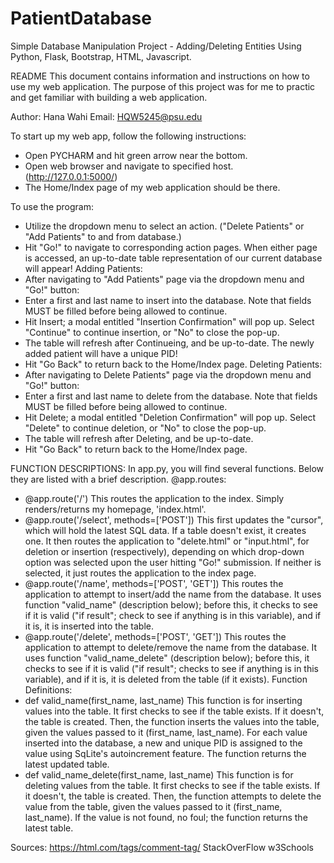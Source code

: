 # PatientDatabase
Simple Database Manipulation Project - Adding/Deleting Entities Using Python, Flask, Bootstrap, HTML, Javascript.

README
This document contains information and instructions on how to use my web application.
The purpose of this project was for me to practic and get familiar with building a web application.

Author: Hana Wahi
Email: HQW5245@psu.edu


To start up my web app, follow the following instructions:
- Open PYCHARM and hit green arrow near the bottom.
- Open web browser and navigate to specified host. (http://127.0.0.1:5000/)
- The Home/Index page of my web application should be there.

To use the program:
- Utilize the dropdown menu to select an action. ("Delete Patients" or "Add Patients" to and from database.)
- Hit "Go!" to navigate to corresponding action pages. When either page is accessed, an up-to-date table representation of our current database will appear!
Adding Patients:
- After navigating to "Add Patients" page via the dropdown menu and "Go!" button:
- Enter a first and last name to insert into the database. Note that fields MUST be filled before being allowed to continue.
- Hit Insert; a modal entitled "Insertion Confirmation" will pop up. Select "Continue" to continue insertion, or "No" to close the pop-up.
- The table will refresh after Continueing, and be up-to-date. The newly added patient will have a unique PID!
- Hit "Go Back" to return back to the Home/Index page.
Deleting Patients:
- After navigating to Delete Patients" page via the dropdown menu and "Go!" button:
- Enter a first and last name to delete from the database. Note that fields MUST be filled before being allowed to continue.
- Hit Delete; a modal entitled "Deletion Confirmation" will pop up. Select "Delete" to continue deletion, or "No" to close the pop-up.
- The table will refresh after Deleting, and be up-to-date.
- Hit "Go Back" to return back to the Home/Index page.

FUNCTION DESCRIPTIONS:
In app.py, you will find several functions. Below they are listed with a brief description.
@app.routes:
- @app.route('/')
	This routes the application to the index. Simply renders/returns my homepage, 'index.html'.
- @app.route('/select', methods=['POST'])
	This first updates the "cursor", which will hold the latest SQL data. If a table doesn't 
	exist, it creates one. It then routes the application to "delete.html" or "input.html", for
	deletion or insertion (respectively), depending on which drop-down option was selected upon
	the user hitting "Go!" submission. If neither is selected, it just routes the application to
	the index page.
- @app.route('/name', methods=['POST', 'GET'])
	This routes the application to attempt to insert/add the name from the database. It uses function
	"valid_name" (description below); before this, it checks to see if it is valid ("if result"; check
	to see if anything is in this variable), and if it is, it is inserted into the table.
- @app.route('/delete', methods=['POST', 'GET'])
	This routes the application to attempt to delete/remove the name from the database. It uses function
	"valid_name_delete" (description below); before this, it checks to see if it is valid ("if result"; 
	checks to see if anything is in this variable), and if it is, it is deleted from the table (if it exists).
Function Definitions:
- def valid_name(first_name, last_name)
	This function is for inserting values into the table. It first checks to see if the table exists. If
	it doesn't, the table is created. Then, the function inserts the values into the table, given the values
	passed to it (first_name, last_name). For each value inserted into the database, a new and unique PID
	is assigned to the value using SqLite's autoincrement feature. The function returns the latest updated table.
- def valid_name_delete(first_name, last_name)
	This function is for deleting values from the table. It first checks to see if the table exists. If
	it doesn't, the table is created. Then, the function attempts to delete the value from the table, given
	the values passed to it (first_name, last_name). If the value is not found, no foul; the function returns
	the latest table.


Sources:
https://html.com/tags/comment-tag/
StackOverFlow
w3Schools
